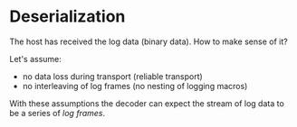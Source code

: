 # Deserialization

The host has received the log data (binary data).
How to make sense of it?

Let's assume:
- no data loss during transport (reliable transport)
- no interleaving of log frames (no nesting of logging macros)

With these assumptions the decoder can expect the stream of log data to be a series of *log frames*.
